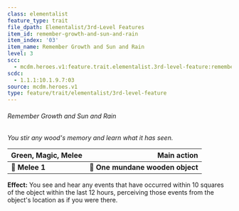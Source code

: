 ```yaml
---
class: elementalist
feature_type: trait
file_dpath: Elementalist/3rd-Level Features
item_id: remember-growth-and-sun-and-rain
item_index: '03'
item_name: Remember Growth and Sun and Rain
level: 3
scc:
  - mcdm.heroes.v1:feature.trait.elementalist.3rd-level-feature:remember-growth-and-sun-and-rain
scdc:
  - 1.1.1:10.1.9.7:03
source: mcdm.heroes.v1
type: feature/trait/elementalist/3rd-level-feature
---
```


###### Remember Growth and Sun and Rain

*You stir any wood's memory and learn what it has seen.*

| **Green, Magic, Melee** |                  **Main action** |
| ----------------------- | -------------------------------: |
| **📏 Melee 1**          | **🎯 One mundane wooden object** |

**Effect:** You see and hear any events that have occurred within 10 squares of the object within the last 12 hours, perceiving those events from the object's location as if you were there.
